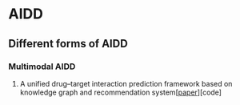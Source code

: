 # AIDD
## Different forms of AIDD
### Multimodal AIDD
1. A unified drug–target interaction prediction framework based on knowledge graph and recommendation system[[paper](https://www.nature.com/articles/s41467-021-27137-3)][code][](https://zenodo.org/record/5500305)
